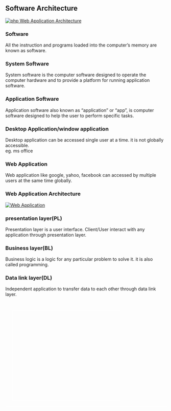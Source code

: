 </div><h2 class="notes">Software Architecture</h2><p><a href="https://www.phptpoint.com/wp-content/uploads/2014/05/pp11.png"><img class="alignnone size-medium wp-image-938" src="https://www.phptpoint.com/wp-content/uploads/2014/05/pp1.png" alt="php Web Application Architecture" /></a></p><h3>Software</h3><p>All the instruction and programs loaded into the computer&#8217;s memory are known as software.</p><h3>System Software</h3><p>System software is the computer software designed to operate the computer hardware and to provide a platform for running application software.</p><h3>Application Software</h3><p>Application software also known as &#8220;application&#8221; or &#8220;app&#8221;, is computer software designed to help the user to perform specific tasks.</p><h3>Desktop Application/window application</h3><p>Desktop application can be accessed single user at a time. it is not globally accessible.<br /> eg. ms office</p><h3>Web Application</h3><p>Web application like google, yahoo, facebook can accessed by multiple users at the same time globally.</p><h3 class="notes">Web Application Architecture</h3><p><a href="https://www.phptpoint.com/wp-content/uploads/2014/05/pp21.png"><img class="alignnone size-medium wp-image-939" src="https://www.phptpoint.com/wp-content/uploads/2014/05/pp2.png" alt="Web Application" /></a></p><h3>presentation layer(PL)</h3><p>Presentation layer is a user interface. Client/User interact with any application through presentation layer.</p><h3>Business layer(BL)</h3><p>Business logic is a logic for any particular problem to solve it. it is also called programming.</p><h3>Data link layer(DL)</h3><p>Independent application to transfer data to each other through data link layer.</p></div> <br/><div style="width:100%;border:1px solid #fff;margin-top:10px;height:300px;"><div style="width:338px;height:280px;float:left;margin-left:20px;border:1px solid #fff"> <div id="thim-popup-login-wrapper" style="display:none;"><div class="thim-popup-login-bg"></div><div class="thim-popup-login-container"><div class="thim-popup-login-container-inner"><div class="thim-popup-login"> <div class="col-sm-6 left"><h2>New Customer</h2><div class="thim-popup-login-content"><p><b>Register Account</b></p><p>By creating an account you will be able to shop faster, be up to date on an order status, and keep track of the orders you have previously made.</p> <a class="sc-btn darkblue" href="https://www.phptpoint.com/wp-login.php?action=register">Continue</a></div></div><div class="col-sm-6 right"><h2>Returning Customer</h2><form id="thim-popup-login-form"><div class="thim-popup-login-content"><p class="login-message">I am a returning customer</p><p> <label for="user_login">Username <input id="user_login" type="text" name="username" required="required"> </label></p><label for="user_pass">Password <input id="user_pass" type="password" name="password" required="required"> </label><label><input type="checkbox" name="remember"/> Remember password</label> <br> <input type="hidden" name="action" value="thim_login_ajax"/> <input type="submit" value="Log In" class="sc-btn thim-popup-login-button" id="wp-submit" name="submit"></div></form></div><div style="clear: both"></div></div></div></div></div> 
		
